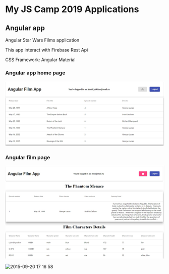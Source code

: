 # My JS Camp 2019 Applications

## Angular app
Angular Star Wars Films application

This app interact with  Firebase Rest Api

CSS Framework: Angular Material

### Angular app home page
![Angular app home page](README_IMG/angular-main.jpg)

### Angular film page
![Angular film page](README_IMG/angular-film.jpg)

![2015-09-20 17 16 58](https://cloud.githubusercontent.com/assets/4307137/10105290/2a183f3a-63ae-11e5-9380-50d9f6d8afd6.png)
